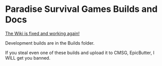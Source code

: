 Paradise Survival Games Builds and Docs
===============
[The Wiki is fixed and working again!](https://github.com/ParadiseMC/ParadiseSGBuildsAndDocs/wiki/)

Development builds are in the Builds folder.

If you steal even one of these builds and upload it to CMSG, EpicButter, I WILL get you banned.
